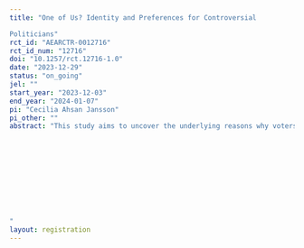 ```yaml
---
title: "One of Us? Identity and Preferences for Controversial
Politicians"
rct_id: "AEARCTR-0012716"
rct_id_num: "12716"
doi: "10.1257/rct.12716-1.0"
date: "2023-12-29"
status: "on_going"
jel: ""
start_year: "2023-12-03"
end_year: "2024-01-07"
pi: "Cecilia Ahsan Jansson"
pi_other: ""
abstract: "This study aims to uncover the underlying reasons why voters support political candidates with traditionally unfavorable characteristics. Utilizing a survey experiment, the study aims to test the influence of identity on voters’ acceptance of negative characteristics. I seek to understand whether voters are inclined to overlook such characteristics when they share an identity with the candidate, particularly when identity is more salient. The focus centers on two distinct characteristics: violence and corruption. To counteract identity-driven voting patterns, I explore two pathways; 1) providing information and encouraging individuals to vote based on their own preferences, and 2) emphasizing unity among religious and caste groups.





"
layout: registration
---
```


